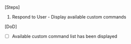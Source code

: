 [Steps]
  1. Respond to User
    - Display available custom commands

[DoD]
  - [ ] Available custom command list has been displayed
